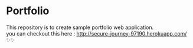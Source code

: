 # Portfolio
This repository is to create sample portfolio web application.  
you can checkout this here : http://secure-journey-97190.herokuapp.com/ :sparkles::sparkles:
